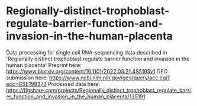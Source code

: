 # Regionally-distinct-trophoblast-regulate-barrier-function-and-invasion-in-the-human-placenta
Data processing for single cell RNA-sequencing data described in 'Regionally distinct trophoblast regulate barrier function and invasion in the human placenta'
Preprint here: https://www.biorxiv.org/content/10.1101/2022.03.21.485195v1
GEO submission here: https://www.ncbi.nlm.nih.gov/geo/query/acc.cgi?acc=GSE198373
Processed data here: https://figshare.com/projects/Regionally_distinct_trophoblast_regulate_barrier_function_and_invasion_in_the_human_placenta/135191
